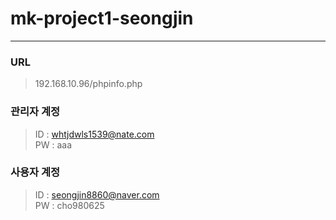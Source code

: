 # mk-project1-seongjin

------


### URL

> 192.168.10.96/phpinfo.php


### 관리자 계정

> ID : whtjdwls1539@nate.com    
> PW : aaa

### 사용자 계정

> ID : seongjin8860@naver.com    
> PW : cho980625 